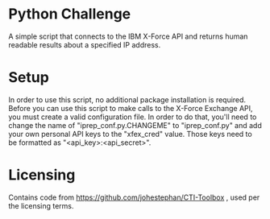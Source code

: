 # Python Challenge
A simple script that connects to the IBM X-Force API and returns human
readable results about a specified IP address.

# Setup
In order to use this script, no additional package installation is
required. Before you can use this script to make calls to the X-Force
Exchange API, you must create a valid configuration file. In order to
do that, you'll need to change the name of "iprep_conf.py.CHANGEME"
to "iprep_conf.py" and add your own personal API keys to the "xfex_cred"
value. Those keys need to be formatted as "<api_key>:<api_secret>".

# Licensing
Contains code from https://github.com/johestephan/CTI-Toolbox , used
per the licensing terms.
